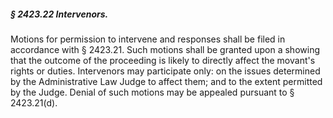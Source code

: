 ##### § 2423.22 Intervenors. #####

Motions for permission to intervene and responses shall be filed in accordance with § 2423.21. Such motions shall be granted upon a showing that the outcome of the proceeding is likely to directly affect the movant's rights or duties. Intervenors may participate only: on the issues determined by the Administrative Law Judge to affect them; and to the extent permitted by the Judge. Denial of such motions may be appealed pursuant to § 2423.21(d).
